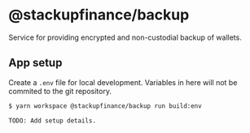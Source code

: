 # @stackupfinance/backup

Service for providing encrypted and non-custodial backup of wallets.

## App setup

Create a `.env` file for local development. Variables in here will not be commited to the git repository.

```bash
$ yarn workspace @stackupfinance/backup run build:env
```

```
TODO: Add setup details.
```

